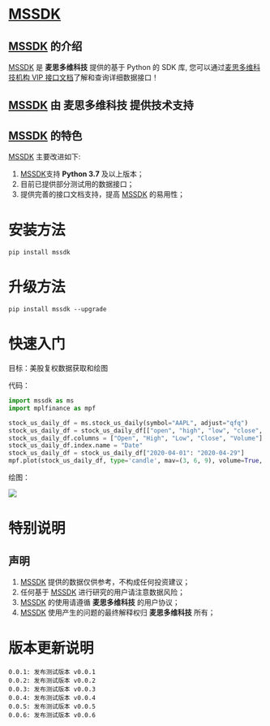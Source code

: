 # [MSSDK](https://pypi.org/project/mssdk/)

## [MSSDK](https://pypi.org/project/mssdk/) 的介绍

[MSSDK](https://pypi.org/project/mssdk/) 是 **麦思多维科技** 提供的基于 Python 的 SDK 库, 您可以通过[麦思多维科技机构 VIP 接口文档](https://mssdk.readthedocs.io/en/latest/)了解和查询详细数据接口！

## [MSSDK](https://pypi.org/project/mssdk/) 由 **麦思多维科技** 提供技术支持

## [MSSDK](https://pypi.org/project/mssdk/) 的特色

[MSSDK](https://pypi.org/project/mssdk/) 主要改进如下:

1. [MSSDK](https://pypi.org/project/mssdk/)支持 **Python 3.7** 及以上版本；
2. 目前已提供部分测试用的数据接口；
3. 提供完善的接口文档支持，提高 [MSSDK](https://pypi.org/project/mssdk/) 的易用性；

# 安装方法

```
pip install mssdk
```

# 升级方法

```
pip install mssdk --upgrade
```

# 快速入门

目标：美股复权数据获取和绘图

代码：

```python
import mssdk as ms
import mplfinance as mpf

stock_us_daily_df = ms.stock_us_daily(symbol="AAPL", adjust="qfq")
stock_us_daily_df = stock_us_daily_df[["open", "high", "low", "close", "volume"]]
stock_us_daily_df.columns = ["Open", "High", "Low", "Close", "Volume"]
stock_us_daily_df.index.name = "Date"
stock_us_daily_df = stock_us_daily_df["2020-04-01": "2020-04-29"]
mpf.plot(stock_us_daily_df, type='candle', mav=(3, 6, 9), volume=True, show_nontrading=False)
```

绘图：

![](https://jfds-1252952517.cos.ap-chengdu.myqcloud.com/akshare/readme/home/AAPL_candle.png)

# 特别说明

## 声明

1. [MSSDK](https://pypi.org/project/mssdk) 提供的数据仅供参考，不构成任何投资建议；
2. 任何基于 [MSSDK](https://pypi.org/project/mssdk) 进行研究的用户请注意数据风险；
3. [MSSDK](https://pypi.org/project/mssdk) 的使用请遵循 **麦思多维科技** 的用户协议；
4. [MSSDK](https://pypi.org/project/mssdk) 使用产生的问题的最终解释权归 **麦思多维科技** 所有；

# 版本更新说明

```
0.0.1: 发布测试版本 v0.0.1
0.0.2: 发布测试版本 v0.0.2
0.0.3: 发布测试版本 v0.0.3
0.0.4: 发布测试版本 v0.0.4
0.0.5: 发布测试版本 v0.0.5
0.0.6: 发布测试版本 v0.0.6
```
